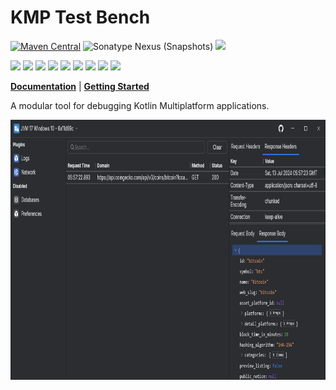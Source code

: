 KMP Test Bench
===
[![Maven Central](https://img.shields.io/maven-central/v/org.drewcarlson.testbench/desktop?label=maven&color=blue)](https://central.sonatype.com/search?q=desktop-*&namespace=org.drewcarlson.testbench)
![Sonatype Nexus (Snapshots)](https://img.shields.io/nexus/s/org.drewcarlson.testbench/desktop?server=https%3A%2F%2Fs01.oss.sonatype.org)
![](https://github.com/DrewCarlson/kmp-testbench/workflows/Tests/badge.svg)

![](https://img.shields.io/static/v1?label=&message=Platforms&color=grey)
![](https://img.shields.io/static/v1?label=&message=Js&color=blue)
![](https://img.shields.io/static/v1?label=&message=Jvm&color=blue)
![](https://img.shields.io/static/v1?label=&message=Linux&color=blue)
![](https://img.shields.io/static/v1?label=&message=macOS&color=blue)
![](https://img.shields.io/static/v1?label=&message=Windows&color=blue)
![](https://img.shields.io/static/v1?label=&message=iOS&color=blue)
![](https://img.shields.io/static/v1?label=&message=tvOS&color=blue)
![](https://img.shields.io/static/v1?label=&message=watchOS&color=blue)

**[Documentation](https://drewcarlson.github.io/kmp-testbench/latest/)** |
**[Getting Started](https://drewcarlson.github.io/kmp-testbench/latest/getting-started/)**

A modular tool for debugging Kotlin Multiplatform applications.

<img src="docs/img/screenshot.png" width="805px" height="416px">

